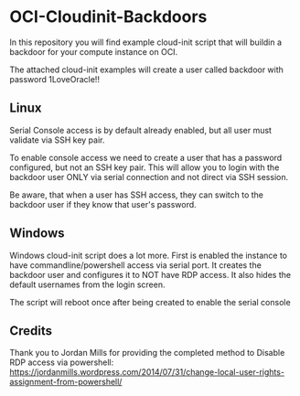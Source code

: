 # OCI-Cloudinit-Backdoors

In this repository you will find example cloud-init script that will buildin a backdoor for your compute instance on OCI. 

The attached cloud-init examples will create a user called backdoor with password 1LoveOracle!!

## Linux
Serial Console access is by default already enabled, but all user must validate via SSH key pair. 

To enable console access we need to create a user that has a password configured, but not an SSH key pair. This will allow you to login with the backdoor user ONLY via serial connection and not direct via SSH session.

Be aware, that when a user has SSH access, they can switch to the backdoor user if they know that user's password.

## Windows
Windows cloud-init script does a lot more. First is enabled the instance to have commandline/powershell access via serial port. It creates the backdoor user and configures it to NOT have RDP access. It also hides the default usernames from the login screen.

The script will reboot once after being created to enable the serial console

## Credits

Thank you to Jordan Mills for providing the completed method to Disable RDP access via powershell: https://jordanmills.wordpress.com/2014/07/31/change-local-user-rights-assignment-from-powershell/

